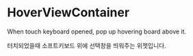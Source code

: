 # HoverViewContainer

When touch keyboard opened, pop up hovering board above it.

터치되었을때 소프트키보드 위에 선택창을 띄워주는 위젯입니다.
